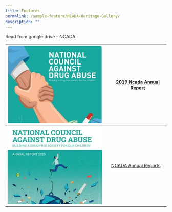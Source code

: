 ```yaml
---
title: Features
permalink: /sample-feature/NCADA-Heritage-Gallery/
description: ""
---
```

 Read from google drive - NCADA



| ![](/images/2019AR.jpg) | |[2019 Ncada Annual Report](https://drive.google.com/file/d/1qKaVTXHiPNBw7aaOsEx5nT6H33QE62x1/view?usp=sharing) |
| -------- | -------- | -------- |
| ![](/images/2020AR.jpg)   | | [NCADA Annual Reports](https://drive.google.com/file/d/1VWy56iwIgDVyKOBpZdwX-lXThTe5wv_v/view?usp=sharing)   |




